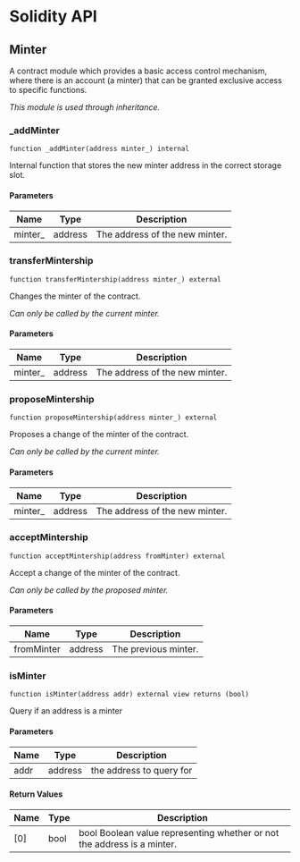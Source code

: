 # Solidity API

## Minter

A contract module which provides a basic access control mechanism, where
there is an account (a minter) that can be granted exclusive access to
specific functions.

_This module is used through inheritance._

### _addMinter

```solidity
function _addMinter(address minter_) internal
```

Internal function that stores the new minter address in the correct storage slot.

#### Parameters

| Name | Type | Description |
| ---- | ---- | ----------- |
| minter_ | address | The address of the new minter. |

### transferMintership

```solidity
function transferMintership(address minter_) external
```

Changes the minter of the contract.

_Can only be called by the current minter._

#### Parameters

| Name | Type | Description |
| ---- | ---- | ----------- |
| minter_ | address | The address of the new minter. |

### proposeMintership

```solidity
function proposeMintership(address minter_) external
```

Proposes a change of the minter of the contract.

_Can only be called by the current minter._

#### Parameters

| Name | Type | Description |
| ---- | ---- | ----------- |
| minter_ | address | The address of the new minter. |

### acceptMintership

```solidity
function acceptMintership(address fromMinter) external
```

Accept a change of the minter of the contract.

_Can only be called by the proposed minter._

#### Parameters

| Name | Type | Description |
| ---- | ---- | ----------- |
| fromMinter | address | The previous minter. |

### isMinter

```solidity
function isMinter(address addr) external view returns (bool)
```

Query if an address is a minter

#### Parameters

| Name | Type | Description |
| ---- | ---- | ----------- |
| addr | address | the address to query for |

#### Return Values

| Name | Type | Description |
| ---- | ---- | ----------- |
| [0] | bool | bool Boolean value representing whether or not the address is a minter. |

